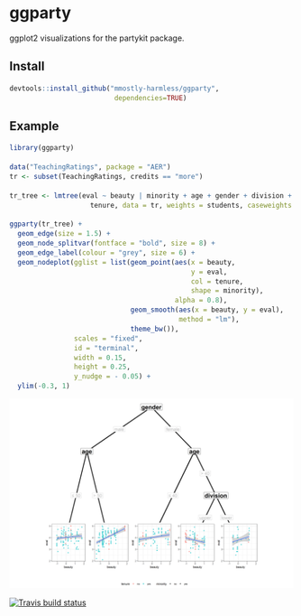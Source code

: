 ggparty
================

ggplot2 visualizations for the partykit package.

Install
-------

``` r
devtools::install_github("mmostly-harmless/ggparty", 
                          dependencies=TRUE)
```

Example
-------

``` r
library(ggparty)

data("TeachingRatings", package = "AER")
tr <- subset(TeachingRatings, credits == "more")

tr_tree <- lmtree(eval ~ beauty | minority + age + gender + division + native +
                    tenure, data = tr, weights = students, caseweights = FALSE)

ggparty(tr_tree) +
  geom_edge(size = 1.5) +
  geom_node_splitvar(fontface = "bold", size = 8) +
  geom_edge_label(colour = "grey", size = 6) +
  geom_nodeplot(gglist = list(geom_point(aes(x = beauty,
                                             y = eval,
                                             col = tenure,
                                             shape = minority),
                                         alpha = 0.8),
                              geom_smooth(aes(x = beauty, y = eval),
                                          method = "lm"),
                              theme_bw()),
                scales = "fixed",
                id = "terminal",
                width = 0.15,
                height = 0.25,
                y_nudge = - 0.05) + 
  ylim(-0.3, 1)
```

![](README_files/figure-markdown_github/unnamed-chunk-2-1.png)

[![Travis build status](https://travis-ci.org/mmostly-harmless/ggparty.svg?branch=master)](https://travis-ci.org/mmostly-harmless/ggparty)

